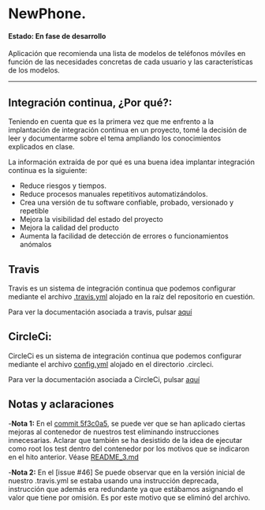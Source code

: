 # NewPhone. 

#### Estado: En fase de desarrollo

Aplicación que recomienda una lista de modelos de teléfonos móviles en función de las necesidades concretas de cada usuario y las características de los modelos.

---
## Integración continua, ¿Por qué?:

Teniendo en cuenta que es la primera vez que me enfrento a la implantación de integración continua en un proyecto, tomé la decisión de leer y documentarme sobre el tema ampliando los conocimientos explicados en clase.

La información extraída de por qué es una buena idea implantar integración continua es la siguiente:

- Reduce riesgos y tiempos.
- Reduce procesos manuales repetitivos automatizándolos.
- Crea una versión de tu software confiable, probado, versionado y repetible
- Mejora la visibilidad del estado del proyecto
- Mejora la calidad del producto
- Aumenta la facilidad de detección de errores o funcionamientos anómalos

## Travis

Travis es un sistema de integración continua que podemos configurar mediante el archivo [.travis.yml](https://github.com/vtt0001/NewPhone/blob/main/.travis.yml) alojado en la raíz del repositorio en cuestión.

Para ver la documentación asociada a travis, pulsar [aquí](https://github.com/vtt0001/NewPhone/blob/main/Doc/Integraci%C3%B3n%20continua/Travis.md)

## CircleCi:

CircleCi es un sistema de integración continua que podemos configurar mediante el archivo [config.yml](https://github.com/vtt0001/NewPhone/blob/main/.circleci/config.yml) alojado en el directorio .circleci.

Para ver la documentación asociada a CircleCi, pulsar [aquí](https://github.com/vtt0001/NewPhone/blob/main/Doc/Integraci%C3%B3n%20continua/CircleCi.md)


## Notas y aclaraciones

-**Nota 1:** En el [commit 5f3c0a5](https://github.com/vtt0001/NewPhone/commit/5f3c0a5d247675cc33a30fb34531cf0c116995df), se puede ver que se han aplicado ciertas mejoras al contenedor de nuestros test eliminando instrucciones innecesarias. Aclarar que también se ha desistido de la idea de ejecutar como root los test dentro del contenedor por los motivos que se indicaron en el hito anterior. Véase [README_3.md](https://github.com/vtt0001/NewPhone/blob/main/Doc/Historial%20de%20readmes/README_3.md)

-**Nota 2:** En el [issue #46] Se puede observar que en la versión inicial de nuestro .travis.yml se estaba usando una instrucción deprecada, instrucción que además era redundante ya que estábamos asignando el valor que tiene por omisión. Es por este motivo que se eliminó del archivo.






